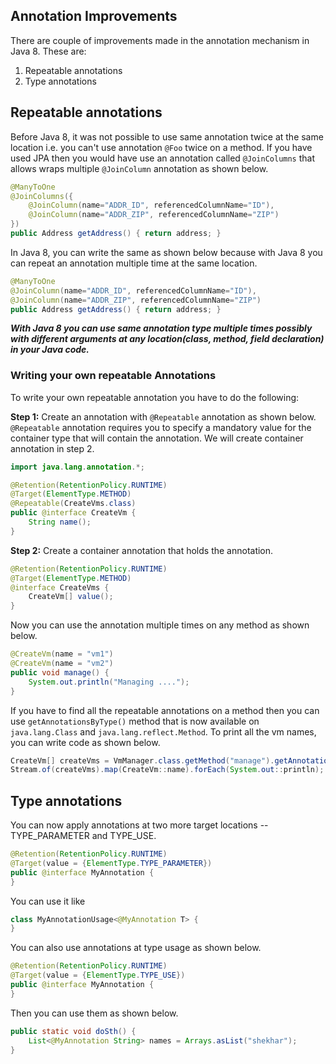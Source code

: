 Annotation Improvements
-------

There are couple of improvements made in the annotation mechanism in Java 8. These are:

1. Repeatable annotations
2. Type annotations

## Repeatable annotations

Before Java 8, it was not possible to use same annotation twice at the same location i.e.  you can't use annotation `@Foo` twice on a method. If you have used JPA then you would have use an annotation called `@JoinColumns` that allows wraps multiple `@JoinColumn` annotation as shown below.

```java
@ManyToOne
@JoinColumns({
    @JoinColumn(name="ADDR_ID", referencedColumnName="ID"),
    @JoinColumn(name="ADDR_ZIP", referencedColumnName="ZIP")
})
public Address getAddress() { return address; }
```

In Java 8, you can write the same as shown below because with Java 8 you can repeat an annotation multiple time at the same location.

```java
@ManyToOne
@JoinColumn(name="ADDR_ID", referencedColumnName="ID"),
@JoinColumn(name="ADDR_ZIP", referencedColumnName="ZIP")
public Address getAddress() { return address; }
```


***With Java 8 you can use same annotation type multiple times possibly with different arguments at any location(class, method, field declaration) in your Java code.***

### Writing your own repeatable Annotations

To write your own repeatable annotation you have to do the following:

**Step 1:**  Create an annotation with `@Repeatable` annotation as shown below. `@Repeatable` annotation requires you to specify a mandatory value for the container type that will contain the annotation. We will create container annotation in step 2.

```java
import java.lang.annotation.*;

@Retention(RetentionPolicy.RUNTIME)
@Target(ElementType.METHOD)
@Repeatable(CreateVms.class)
public @interface CreateVm {
    String name();
}
```

**Step 2:** Create a container annotation that holds the annotation.

```java
@Retention(RetentionPolicy.RUNTIME)
@Target(ElementType.METHOD)
@interface CreateVms {
    CreateVm[] value();
}
```

Now you can use the annotation multiple times on any method as shown below.

```java
@CreateVm(name = "vm1")
@CreateVm(name = "vm2")
public void manage() {
    System.out.println("Managing ....");
}
```

If you have to find all the repeatable annotations on a method then you can use `getAnnotationsByType()` method that is now available on `java.lang.Class` and `java.lang.reflect.Method`. To print all the vm names, you can write code as shown below.

```java
CreateVm[] createVms = VmManager.class.getMethod("manage").getAnnotationsByType(CreateVm.class);
Stream.of(createVms).map(CreateVm::name).forEach(System.out::println);
```

## Type annotations

You can now apply annotations at two more target locations -- TYPE_PARAMETER and TYPE_USE.

```java
@Retention(RetentionPolicy.RUNTIME)
@Target(value = {ElementType.TYPE_PARAMETER})
public @interface MyAnnotation {
}
```

You can use it like

```java
class MyAnnotationUsage<@MyAnnotation T> {
}
```

You can also use annotations at type usage as shown below.

```java
@Retention(RetentionPolicy.RUNTIME)
@Target(value = {ElementType.TYPE_USE})
public @interface MyAnnotation {
}
```

Then you can use them as shown below.

```java
public static void doSth() {
    List<@MyAnnotation String> names = Arrays.asList("shekhar");
}
```
